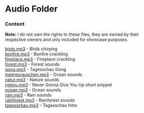 # Audio Folder

### Content

**Note:** I do not own the rights to these files, they are owned by their respective owners and only included for showcase purposes.

[birds.mp3](./birds.mp3) - Birds chirping  
[bonfire.mp3](./bonfire.mp3) - Bonfire crackling  
[fireplace.mp3](./fireplace.mp3) - Fireplace crackling  
[forest.mp3](./forest.mp3) - Forest sounds  
[gong.mp3](./gong.mp3) - Tagesschau Gong  
[meeresrauschen.mp3](./meeresrauschen.mp3) - Ocean sounds  
[natur.mp3](./natur.mp3) - Nature sounds  
[nggyu.mp3](./nggyu.mp3) - Never Gonna Give You Up short snippet  
[ocean.mp3](./ocean.mp3) - Ocean sounds  
[rain.mp3](./rain.mp3) - Rain sounds  
[rainforest.mp3](./rainforest.mp3) - Rainforest sounds  
[tagesschau.mp3](./tagesschau.mp3) - Tagesschau Intro